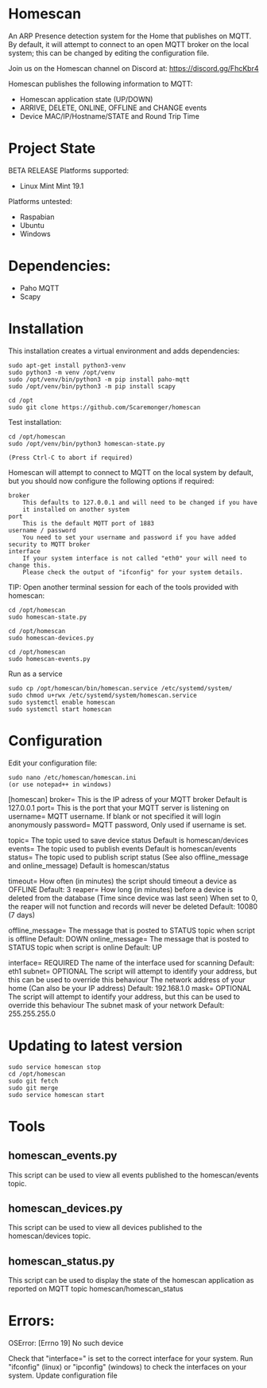 # Homescan
An ARP Presence detection system for the Home that publishes on MQTT.
By default, it will attempt to connect to an open MQTT broker on the local system; this can be changed by editing the configuration file.

Join us on the Homescan channel on Discord at:
https://discord.gg/FhcKbr4

Homescan publishes the following information to MQTT:
* Homescan application state (UP/DOWN)
* ARRIVE, DELETE, ONLINE, OFFLINE and CHANGE events
* Device MAC/IP/Hostname/STATE and Round Trip Time

# Project State
BETA RELEASE
Platforms supported:
* Linux Mint Mint 19.1

Platforms untested:
* Raspabian
* Ubuntu
* Windows

# Dependencies:
* Paho MQTT
* Scapy

# Installation
This installation creates a virtual environment and adds dependencies:

    sudo apt-get install python3-venv
    sudo python3 -m venv /opt/venv
    sudo /opt/venv/bin/python3 -m pip install paho-mqtt
    sudo /opt/venv/bin/python3 -m pip install scapy
    
    cd /opt
    sudo git clone https://github.com/Scaremonger/homescan

Test installation:

    cd /opt/homescan
    sudo /opt/venv/bin/python3 homescan-state.py

    (Press Ctrl-C to abort if required)
Homescan will attempt to connect to MQTT on the local system by default, but you should now configure the following options if required:
    
    broker
        This defaults to 127.0.0.1 and will need to be changed if you have
        it installed on another system
    port
        This is the default MQTT port of 1883
    username / password
        You need to set your username and password if you have added security to MQTT broker
    interface
        If your system interface is not called "eth0" your will need to change this.
        Please check the output of "ifconfig" for your system details.

TIP:
Open another terminal session for each of the tools provided with homescan:

    cd /opt/homescan
    sudo homescan-state.py
    
    cd /opt/homescan
    sudo homescan-devices.py

    cd /opt/homescan
    sudo homescan-events.py

Run as a service

    sudo cp /opt/homescan/bin/homescan.service /etc/systemd/system/
    sudo chmod u+rwx /etc/systemd/system/homescan.service
    sudo systemctl enable homescan
    sudo systemctl start homescan

# Configuration
Edit your configuration file:

    sudo nano /etc/homescan/homescan.ini
    (or use notepad++ in windows)
    
[homescan]
broker=
    This is the IP adress of your MQTT broker
    Default is 127.0.0.1
port=
    This is the port that your MQTT server is listening on
username=
    MQTT username. If blank or not specified it will login anonymously
password=
    MQTT password, Only used if username is set.

topic=
    The topic used to save device status
    Default is homescan/devices
events=
    The topic used to publish events
    Default is homescan/events
status=
    The topic used to publish script status
    (See also offline_message and online_message)
    Default is homescan/status

timeout=
    How often (in minutes) the script should timeout a device as OFFLINE
    Default: 3
reaper=
    How long (in minutes) before a device is deleted from the database
    (Time since device was last seen)
    When set to 0, the reaper will not function and records will never be deleted
    Default: 10080 (7 days)

offline_message=
    The message that is posted to STATUS topic when script is offline
    Default: DOWN
online_message=
    The message that is posted to STATUS topic when script is online
    Default: UP

interface=
    REQUIRED
    The name of the interface used for scanning
    Default: eth1
subnet=
    OPTIONAL
    The script will attempt to identify your address, but this can be used to override this behaviour
    The network address of your home (Can also be your IP address)
    Default: 192.168.1.0
mask=
    OPTIONAL
    The script will attempt to identify your address, but this can be used to override this behaviour
    The subnet mask of your network
    Default: 255.255.255.0
    
# Updating to latest version

    sudo service homescan stop
    cd /opt/homescan
    sudo git fetch
    sudo git merge
    sudo service homescan start
    
# Tools

## homescan_events.py
This script can be used to view all events published to the homescan/events topic.

## homescan_devices.py
This script can be used to view all devices published to the homescan/devices topic.

## homescan_status.py
This script can be used to display the state of the homescan application as reported on MQTT topic homescan/homescan_status

# Errors:
OSError: [Errno 19] No such device

Check that "interface=" is set to the correct interface for your system. 
Run "ifconfig" (linux) or "ipconfig" (windows) to check the interfaces on your system.
Update configuration file

